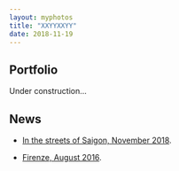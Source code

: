 ```yaml
---
layout: myphotos
title: "XXYYXXYY"
date: 2018-11-19
---
```


## Portfolio
Under construction...

## News

* [In the streets of Saigon, November 2018](/news_dir/2018_11_Saigon.md).

* [Firenze, August 2016](/news_dir/2016_08_Firenze.md).
